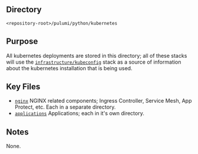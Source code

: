 ## Directory

`<repository-root>/pulumi/python/kubernetes`

## Purpose

All kubernetes deployments are stored in this directory; all of these stacks will use the
[`infrastructure/kubeconfig`](../infrastructure/kubeconfig) stack as a source of information about the kubernetes
installation that is being used.

## Key Files

- [`nginx`](./nginx) NGINX related components; Ingress Controller, Service Mesh, App Protect, etc. Each in a separate
  directory.
- [`applications`](./applications) Applications; each in it's own directory.

## Notes

None.
